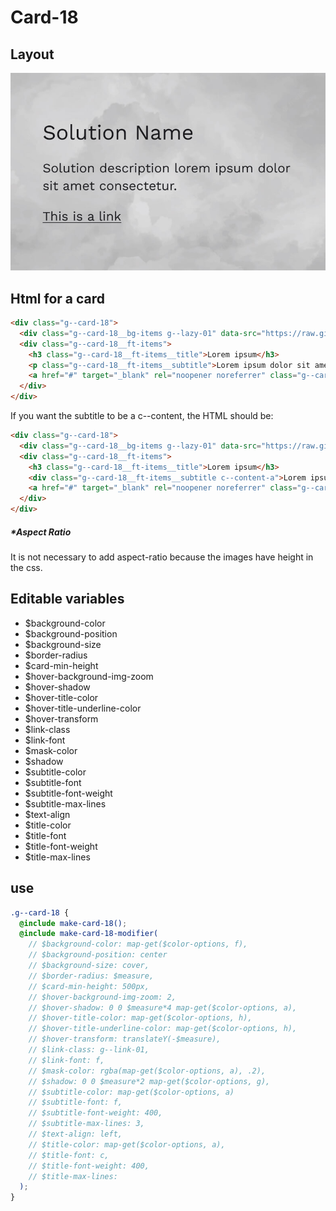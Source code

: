 # Card-18

## Layout

![alt text][card-18]

[card-18]: /src/img/global-components/card/card-18.jpg

## Html for a card

```html
<div class="g--card-18">
  <div class="g--card-18__bg-items g--lazy-01" data-src="https://raw.githubusercontent.com/team-thunderfoot/ui/main/src/img/global-components/bg-placeholder.jpg"></div>
  <div class="g--card-18__ft-items">
    <h3 class="g--card-18__ft-items__title">Lorem ipsum</h3>
    <p class="g--card-18__ft-items__subtitle">Lorem ipsum dolor sit amet.</p>
    <a href="#" target="_blank" rel="noopener noreferrer" class="g--card-18__ft-items__link">This is a link</a>
  </div>
</div>
```

If you want the subtitle to be a c--content, the HTML should be:

```html
<div class="g--card-18">
  <div class="g--card-18__bg-items g--lazy-01" data-src="https://raw.githubusercontent.com/team-thunderfoot/ui/main/src/img/global-components/bg-placeholder.jpg"></div>
  <div class="g--card-18__ft-items">
    <h3 class="g--card-18__ft-items__title">Lorem ipsum</h3>
    <div class="g--card-18__ft-items__subtitle c--content-a">Lorem ipsum dolor sit amet.</div>
    <a href="#" target="_blank" rel="noopener noreferrer" class="g--card-18__ft-items__link">This is a link</a>
  </div>
</div>
```

##### \*Aspect Ratio

It is not necessary to add aspect-ratio because the images have height in the css.

## Editable variables

- $background-color
- $background-position
- $background-size
- $border-radius
- $card-min-height
- $hover-background-img-zoom
- $hover-shadow
- $hover-title-color
- $hover-title-underline-color
- $hover-transform
- $link-class
- $link-font
- $mask-color
- $shadow
- $subtitle-color
- $subtitle-font
- $subtitle-font-weight
- $subtitle-max-lines
- $text-align
- $title-color
- $title-font
- $title-font-weight
- $title-max-lines

## use

```scss
.g--card-18 {
  @include make-card-18();
  @include make-card-18-modifier(
    // $background-color: map-get($color-options, f),
    // $background-position: center
    // $background-size: cover,
    // $border-radius: $measure,
    // $card-min-height: 500px,
    // $hover-background-img-zoom: 2,
    // $hover-shadow: 0 0 $measure*4 map-get($color-options, a),
    // $hover-title-color: map-get($color-options, h),
    // $hover-title-underline-color: map-get($color-options, h),
    // $hover-transform: translateY(-$measure),
    // $link-class: g--link-01,
    // $link-font: f,
    // $mask-color: rgba(map-get($color-options, a), .2),
    // $shadow: 0 0 $measure*2 map-get($color-options, g),
    // $subtitle-color: map-get($color-options, a)
    // $subtitle-font: f,
    // $subtitle-font-weight: 400,
    // $subtitle-max-lines: 3,
    // $text-align: left,
    // $title-color: map-get($color-options, a),
    // $title-font: c,
    // $title-font-weight: 400,
    // $title-max-lines: 
  );
}
```
